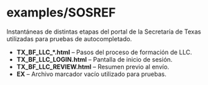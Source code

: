 # examples/SOSREF

Instantáneas de distintas etapas del portal de la Secretaría de Texas utilizadas para pruebas de autocompletado.

- **TX_BF_LLC_*.html** – Pasos del proceso de formación de LLC.
- **TX_BF_LLC_LOGIN.html** – Pantalla de inicio de sesión.
- **TX_BF_LLC_REVIEW.html** – Resumen previo al envío.
- **EX** – Archivo marcador vacío utilizado para pruebas.
